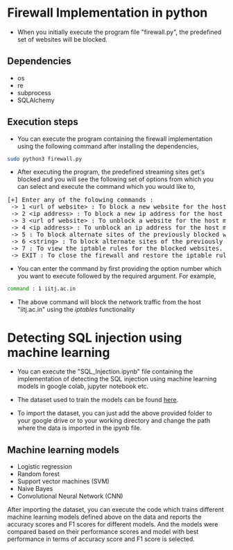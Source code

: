 # Firewall Implementation in python

- When you initially execute the program file "firewall.py", the predefined set of websites will be blocked.

## Dependencies
- os
- re
- subprocess
- SQLAlchemy

## Execution steps
- You can execute the program containing the firewall implementation using the following command after installing the dependencies,

```bash
sudo python3 firewall.py
```

- After executing the program, the predefined streaming sites get's blocked and you will see the following set of options from which you can select and execute the command which you would like to,

<pre>[+] Enter any of the folowing commands : 
 -&gt; 1 &lt;url of website&gt; : To block a new website for the host machine.
 -&gt; 2 &lt;ip address&gt; : To block a new ip address for the host machine.
 -&gt; 3 &lt;url of website&gt; : To unblock a website for the host machine.
 -&gt; 4 &lt;ip address&gt; : To unblock an ip address for the host machine.
 -&gt; 5 : To block alternate sites of the previously blocked websites by brute force approach.
 -&gt; 6 &lt;string&gt; : To block alternate sites of the previously blocked websites by string matching approach.
 -&gt; 7 : To view the iptable rules for the blocked websites.
 -&gt; EXIT : To close the firewall and restore the iptable rules.
</pre>

- You can enter the command by first providing the option number which you want to execute followed by the required argument. For example,
```bash
command : 1 iitj.ac.in
```
- The above command will block the network traffic from the host "iitj.ac.in" using the *iptables* functionality 

# Detecting SQL injection using machine learning 

- You can execute the "SQL_Injection.ipynb" file containing the implementation of detecting the SQL injection using machine learning models in google colab, jupyter notebook etc.
- The dataset used to train the models can be found [here](https://drive.google.com/drive/folders/1Ct5p1RyYAuV5VEuva7vaCT0xl52X50JS?usp=sharing).

- To import the dataset, you can just add the above provided folder to your google drive or to your working directory and change the path where the data is imported in the ipynb file.

## Machine learning models
- Logistic regression
- Random forest 
- Support vector machines (SVM)
- Naive Bayes
- Convolutional Neural Network (CNN)


After importing the dataset, you can execute the code which trains different machine learning models defined above on the data and reports the accuracy scores and F1 scores for different models. And the models were compared based on their performance scores and model with best performance in terms of accuracy score and F1 score is selected.